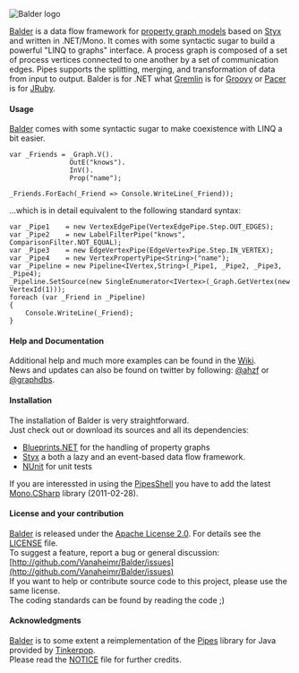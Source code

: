 ![Balder logo](/ahzf/Balder/raw/master/doc/BlueprintPipes.NET-logo.png)

[Balder](http://github.com/Vanaheimr/Balder) is a data flow framework for
[property graph models](http://github.com/tinkerpop/gremlin/wiki/Defining-a-Property-Graph)
based on [Styx](http://github.com/Vanaheimr/Styx) and written in .NET/Mono. It comes with some
syntactic sugar to build a powerful "LINQ to graphs" interface. A process graph is composed of
a set of process vertices connected to one another by a set of communication edges. Pipes supports
the splitting, merging, and transformation of data from input to output. Balder is for .NET what
[Gremlin](http://github.com/tinkerpop/gremlin) is for [Groovy](http://groovy.codehaus.org) or
[Pacer](http://github.com/pangloss/pacer) is for [JRuby](http://jruby.org).

#### Usage

[Balder](http://github.com/Vanaheimr/Balder) comes with some syntactic sugar to make coexistence
with LINQ a bit easier.

    var _Friends = _Graph.V().
                   OutE("knows").
                   InV().
                   Prop("name");

    _Friends.ForEach(_Friend => Console.WriteLine(_Friend));

...which is in detail equivalent to the following standard syntax:

    var _Pipe1    = new VertexEdgePipe(VertexEdgePipe.Step.OUT_EDGES);
    var _Pipe2    = new LabelFilterPipe("knows", ComparisonFilter.NOT_EQUAL);
    var _Pipe3    = new EdgeVertexPipe(EdgeVertexPipe.Step.IN_VERTEX);
    var _Pipe4    = new VertexPropertyPipe<String>("name");
    var _Pipeline = new Pipeline<IVertex,String>(_Pipe1, _Pipe2, _Pipe3, _Pipe4);
    _Pipeline.SetSource(new SingleEnumerator<IVertex>(_Graph.GetVertex(new VertexId(1)));
    foreach (var _Friend in _Pipeline)
    {
        Console.WriteLine(_Friend);
    }

#### Help and Documentation

Additional help and much more examples can be found in the [Wiki](http://github.com/Vanaheimr/Balder/wiki).   
News and updates can also be found on twitter by following: [@ahzf](http://www.twitter.com/ahzf) or [@graphdbs](http://www.twitter.com/graphdbs).

#### Installation

The installation of Balder is very straightforward.    
Just check out or download its sources and all its dependencies:

- [Blueprints.NET](http://github.com/Vanaheimr/Blueprints.NET) for the handling of property graphs
- [Styx](http://github.com/Vanaheimr/Styx) a both a lazy and an event-based data flow framework. 
- [NUnit](http://www.nunit.org/) for unit tests

If you are interessted in using the [PipesShell](http://github.com/Vanaheimr/Styx/wiki/PipesShell-for-Adhoc-Graph-Querying) you have to add the latest [Mono.CSharp](http://tirania.org/blog/archive/2011/Feb-24.html) library (2011-02-28).

#### License and your contribution

[Balder](http://github.com/Vanaheimr/Balder) is released under the [Apache License 2.0](http://www.apache.org/licenses/LICENSE-2.0). For details see the [LICENSE](/Vanaheimr/Balder/blob/master/LICENSE) file.    
To suggest a feature, report a bug or general discussion: [http://github.com/Vanaheimr/Balder/issues](http://github.com/Vanaheimr/Balder/issues)    
If you want to help or contribute source code to this project, please use the same license.   
The coding standards can be found by reading the code ;)

#### Acknowledgments

[Balder](http://github.com/Vanaheimr/Balder) is to some extent a reimplementation of the [Pipes](http://github.com/tinkerpop/pipes) library for Java provided by [Tinkerpop](http://tinkerpop.com).    
Please read the [NOTICE](/Vanaheimr/Balder/blob/master/NOTICE) file for further credits.

#### 


